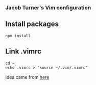 ### Jacob Turner's Vim configuration

## Install packages
`npm install`

## Link .vimrc
```
cd ~
echo .vimrc > "source ~/.vim/.vimrc"
```

Idea came from [here](http://stackoverflow.com/questions/18197705/adding-your-vim-vimrc-to-github-aka-dot-files)
